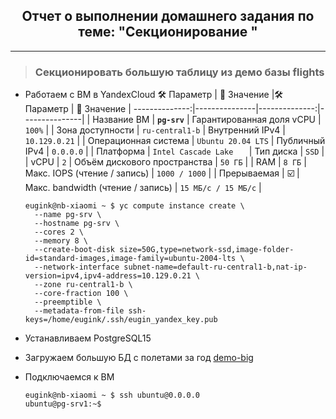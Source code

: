 <div align="center"><h2> Отчет о выполнении домашнего задания по теме: "Секционирование " </h2></div>

***

> ### Секционировать большую таблицу из демо базы flights
  * Работаем с ВМ в YandexCloud
    :hammer_and_wrench: Параметр | :memo: Значение |:hammer_and_wrench: Параметр | :memo: Значение |
    --------------:|---------------|--------------:|---------------|
    | Название ВМ | **`pg-srv`** | Гарантированная доля vCPU | `100%` | 
    | Зона доступности | `ru-central1-b` | Внутренний IPv4 | `10.129.0.21` | 
    | Операционная система | `Ubuntu 20.04 LTS` | Публичный IPv4 | `0.0.0.0` |
    | Платформа | `Intel Cascade Lake	` | Тип диска | `SSD` | 
    | vCPU | `2` | Объём дискового пространства | `50 ГБ` |
    | RAM | `8 ГБ` | Макс. IOPS (чтение / запись) | `1000 / 1000` |
    | Прерываемая | :ballot_box_with_check: | Макс. bandwidth (чтение / запись) | `15 МБ/с / 15 МБ/с` |

    ```console
    eugink@nb-xiaomi ~ $ yc compute instance create \
      --name pg-srv \
      --hostname pg-srv \
      --cores 2 \
      --memory 8 \
      --create-boot-disk size=50G,type=network-ssd,image-folder-id=standard-images,image-family=ubuntu-2004-lts \
      --network-interface subnet-name=default-ru-central1-b,nat-ip-version=ipv4,ipv4-address=10.129.0.21 \
      --zone ru-central1-b \
      --core-fraction 100 \
      --preemptible \
      --metadata-from-file ssh-keys=/home/eugink/.ssh/eugin_yandex_key.pub
       ```
    
  * Устанавливаем PostgreSQL15
  * Загружаем большую БД с полетами за год [demo-big](https://edu.postgrespro.ru/demo-big.zip)


  * Подключаемся к ВМ 
    ```console
    eugink@nb-xiaomi ~ $ ssh ubuntu@0.0.0.0
    ubuntu@pg-srv1:~$
    ```
